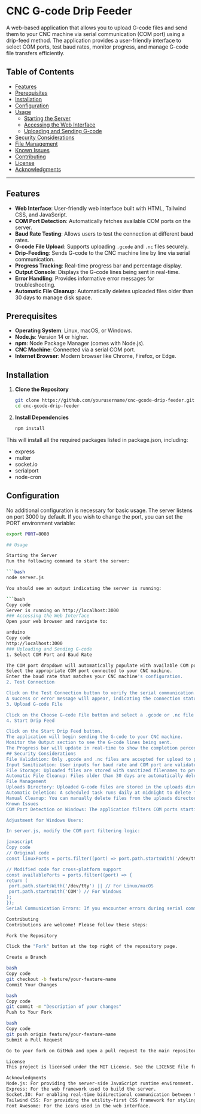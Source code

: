 # CNC G-code Drip Feeder

A web-based application that allows you to upload G-code files and send them to your CNC machine via serial communication (COM port) using a drip-feed method. The application provides a user-friendly interface to select COM ports, test baud rates, monitor progress, and manage G-code file transfers efficiently.

## Table of Contents

- [Features](#features)
- [Prerequisites](#prerequisites)
- [Installation](#installation)
- [Configuration](#configuration)
- [Usage](#usage)
  - [Starting the Server](#starting-the-server)
  - [Accessing the Web Interface](#accessing-the-web-interface)
  - [Uploading and Sending G-code](#uploading-and-sending-g-code)
- [Security Considerations](#security-considerations)
- [File Management](#file-management)
- [Known Issues](#known-issues)
- [Contributing](#contributing)
- [License](#license)
- [Acknowledgments](#acknowledgments)

---

## Features

- **Web Interface**: User-friendly web interface built with HTML, Tailwind CSS, and JavaScript.
- **COM Port Detection**: Automatically fetches available COM ports on the server.
- **Baud Rate Testing**: Allows users to test the connection at different baud rates.
- **G-code File Upload**: Supports uploading `.gcode` and `.nc` files securely.
- **Drip-Feeding**: Sends G-code to the CNC machine line by line via serial communication.
- **Progress Tracking**: Real-time progress bar and percentage display.
- **Output Console**: Displays the G-code lines being sent in real-time.
- **Error Handling**: Provides informative error messages for troubleshooting.
- **Automatic File Cleanup**: Automatically deletes uploaded files older than 30 days to manage disk space.

## Prerequisites

- **Operating System**: Linux, macOS, or Windows.
- **Node.js**: Version 14 or higher.
- **npm**: Node Package Manager (comes with Node.js).
- **CNC Machine**: Connected via a serial COM port.
- **Internet Browser**: Modern browser like Chrome, Firefox, or Edge.

## Installation

1. **Clone the Repository**

   ```bash
   git clone https://github.com/yourusername/cnc-gcode-drip-feeder.git
   cd cnc-gcode-drip-feeder

2. **Install Dependencies**

   ```bash
   npm install

This will install all the required packages listed in package.json, including:

- express
- multer
- socket.io
- serialport
- node-cron

## Configuration
No additional configuration is necessary for basic usage. The server listens on port 3000 by default. If you wish to change the port, you can set the PORT environment variable:

   ```bash
   export PORT=8080

## Usage

Starting the Server
Run the following command to start the server:

   ```bash
   node server.js

You should see an output indicating the server is running:

```bash
Copy code
Server is running on http://localhost:3000 
### Accessing the Web Interface
Open your web browser and navigate to:

arduino
Copy code
http://localhost:3000
### Uploading and Sending G-code
1. Select COM Port and Baud Rate

The COM port dropdown will automatically populate with available COM ports.
Select the appropriate COM port connected to your CNC machine.
Enter the baud rate that matches your CNC machine's configuration.
2. Test Connection

Click on the Test Connection button to verify the serial communication.
A success or error message will appear, indicating the connection status.
3. Upload G-code File

Click on the Choose G-code File button and select a .gcode or .nc file from your computer.
4. Start Drip Feed

Click on the Start Drip Feed button.
The application will begin sending the G-code to your CNC machine.
Monitor the Output section to see the G-code lines being sent.
The Progress bar will update in real-time to show the completion percentage.
## Security Considerations
File Validation: Only .gcode and .nc files are accepted for upload to prevent unauthorized file types.
Input Sanitization: User inputs for baud rate and COM port are validated to prevent injection attacks.
File Storage: Uploaded files are stored with sanitized filenames to prevent directory traversal attacks.
Automatic File Cleanup: Files older than 30 days are automatically deleted to manage disk space and reduce risk.
File Management
Uploads Directory: Uploaded G-code files are stored in the uploads directory.
Automatic Deletion: A scheduled task runs daily at midnight to delete files older than 30 days from the uploads directory.
Manual Cleanup: You can manually delete files from the uploads directory if needed.
Known Issues
COM Port Detection on Windows: The application filters COM ports starting with /dev/tty, which is suitable for Linux/macOS. Windows users may need to adjust the code to detect COM ports like COM3, COM4, etc.

Adjustment for Windows Users:

In server.js, modify the COM port filtering logic:

javascript
Copy code
// Original code
const linuxPorts = ports.filter((port) => port.path.startsWith('/dev/tty'));

// Modified code for cross-platform support
const availablePorts = ports.filter((port) => {
  return (
    port.path.startsWith('/dev/tty') || // For Linux/macOS
    port.path.startsWith('COM') // For Windows
  );
});
Serial Communication Errors: If you encounter errors during serial communication, ensure that no other application is using the COM port and that the baud rate matches your CNC machine's settings.

Contributing
Contributions are welcome! Please follow these steps:

Fork the Repository

Click the "Fork" button at the top right of the repository page.

Create a Branch

bash
Copy code
git checkout -b feature/your-feature-name
Commit Your Changes

bash
Copy code
git commit -m "Description of your changes"
Push to Your Fork

bash
Copy code
git push origin feature/your-feature-name
Submit a Pull Request

Go to your fork on GitHub and open a pull request to the main repository.

License
This project is licensed under the MIT License. See the LICENSE file for details.

Acknowledgments
Node.js: For providing the server-side JavaScript runtime environment.
Express: For the web framework used to build the server.
Socket.IO: For enabling real-time bidirectional communication between the server and clients.
Tailwind CSS: For providing the utility-first CSS framework for styling.
Font Awesome: For the icons used in the web interface.
